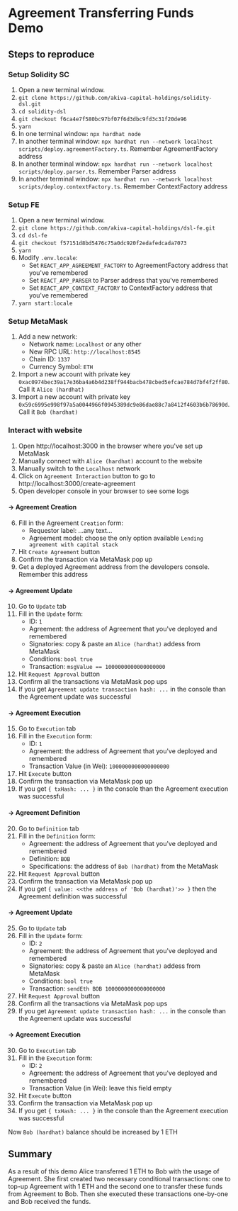 # Agreement Transferring Funds Demo
## Steps to reproduce
### Setup Solidity SC
1. Open a new terminal window.
2. ```git clone https://github.com/akiva-capital-holdings/solidity-dsl.git```
3. ```cd solidity-dsl```
4. ```git checkout f6ca4e7f580bc97bf07f6d3dbc9fd3c31f20de96```
5. ```yarn```
6. In one terminal window: ```npx hardhat node```
7. In another terminal window: ```npx hardhat run --network localhost scripts/deploy.agreementFactory.ts```. Remember AgreementFactory address
8. In another terminal window: ```npx hardhat run --network localhost scripts/deploy.parser.ts```. Remember Parser address
9. In another terminal window: ```npx hardhat run --network localhost scripts/deploy.contextFactory.ts```. Remember ContextFactory address

### Setup FE
1. Open a new terminal window.
2. ```git clone https://github.com/akiva-capital-holdings/dsl-fe.git```
3. ```cd dsl-fe```
4. ```git checkout f57151d8bd5476c75a0dc920f2edafedcada7073```
5. ```yarn```
6. Modify `.env.locale`:
	* Set `REACT_APP_AGREEMENT_FACTORY` to AgreementFactory address that you've remembered
	* Set `REACT_APP_PARSER` to Parser address that you've remembered
	* Set `REACT_APP_CONTEXT_FACTORY` to ContextFactory address that you've remembered
7. ```yarn start:locale```

### Setup MetaMask
1. Add a new network:
	* Network name: `Localhost` or any other
	* New RPC URL: `http://localhost:8545`
	* Chain ID: `1337`
	* Currency Symbol: `ETH`
2. Import a new account with private key `0xac0974bec39a17e36ba4a6b4d238ff944bacb478cbed5efcae784d7bf4f2ff80`. Call it `Alice (hardhat)`
3. Import a new account with private key `0x59c6995e998f97a5a0044966f0945389dc9e86dae88c7a8412f4603b6b78690d`. Call it `Bob (hardhat)`

### Interact with website
1. Open http://localhost:3000 in the browser where you've set up MetaMask
2. Manually connect with `Alice (hardhat)` account to the website
3. Manually switch to the `Localhost` network
4. Click on `Agreement Interaction` button to go to http://localhost:3000/create-agreement
5. Open developer console in your browser to see some logs

#### -> Agreement Creation
6. Fill in the Agreement `Creation` form:
	* Requestor label: ...any text...
	* Agreement model: choose the only option available `Lending agreement with capital stack`
7. Hit `Create Agreement` button
8. Confirm the transaction via MetaMask pop up
9. Get a deployed Agreement address from the developers console. Remember this address

#### -> Agreement Update
10. Go to `Update` tab
11. Fill in the `Update` form:
	* ID: `1`
	* Agreement: the address of Agreement that you've deployed and remembered
	* Signatories: copy & paste an `Alice (hardhat)` addess from MetaMask
	* Conditions: `bool true`
	* Transaction: `msgValue == 1000000000000000000`
12. Hit `Request Approval` button
13. Confirm all the transactions via MetaMask pop ups
14. If you get `Agreement update transaction hash: ...` in the console than the Agreement update was successful

#### -> Agreement Execution
15. Go to `Execution` tab
16. Fill in the `Execution` form:
	* ID: `1`
	* Agreement: the address of Agreement that you've deployed and remembered
	* Transaction Value (in Wei): `1000000000000000000`
17. Hit `Execute` button
18. Confirm the transaction via MetaMask pop up
19. If you get `{ txHash: ... }` in the console than the Agreement execution was successful

#### -> Agreement Definition
20. Go to `Definition` tab
21. Fill in the `Definition` form:
	* Agreement: the address of Agreement that you've deployed and remembered
	* Definition: `BOB`
	* Specifications: the address of `Bob (hardhat)` from the MetaMask
22. Hit `Request Approval` button
23. Confirm the transaction via MetaMask pop up
24. If you get `{ value: <<the address of 'Bob (hardhat)'>> }` then the Agreement definition was successful

#### -> Agreement Update
25. Go to `Update` tab
26. Fill in the `Update` form:
	* ID: `2`
	* Agreement: the address of Agreement that you've deployed and remembered
	* Signatories: copy & paste an `Alice (hardhat)` addess from MetaMask
	* Conditions: `bool true`
	* Transaction: `sendEth BOB 1000000000000000000`
27. Hit `Request Approval` button
28. Confirm all the transactions via MetaMask pop ups
29. If you get `Agreement update transaction hash: ...` in the console than the Agreement update was successful

#### -> Agreement Execution
30. Go to `Execution` tab
31. Fill in the `Execution` form:
	* ID: `2`
	* Agreement: the address of Agreement that you've deployed and remembered
	* Transaction Value (in Wei): leave this field empty
32. Hit `Execute` button
33. Confirm the transaction via MetaMask pop up
34. If you get `{ txHash: ... }` in the console than the Agreement execution was successful

Now `Bob (hardhat)` balance should be increased by 1 ETH

## Summary
As a result of this demo Alice transferred 1 ETH to Bob with the usage of Agreement. She first created two necessary conditional transactions: one to top-up Agreement with 1 ETH and the second one to transfer these funds from Agreement to Bob. Then she executed these transactions one-by-one and Bob received the funds.